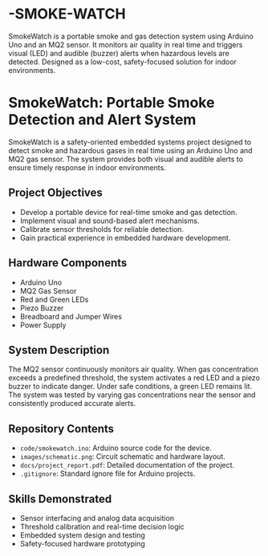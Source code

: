 # -SMOKE-WATCH
SmokeWatch is a portable smoke and gas detection system using Arduino Uno and an MQ2 sensor. It monitors air quality in real time and triggers visual (LED) and audible (buzzer) alerts when hazardous levels are detected. Designed as a low-cost, safety-focused solution for indoor environments.
# SmokeWatch: Portable Smoke Detection and Alert System

SmokeWatch is a safety-oriented embedded systems project designed to detect smoke and hazardous gases in real time using an Arduino Uno and MQ2 gas sensor. The system provides both visual and audible alerts to ensure timely response in indoor environments.

## Project Objectives

- Develop a portable device for real-time smoke and gas detection.
- Implement visual and sound-based alert mechanisms.
- Calibrate sensor thresholds for reliable detection.
- Gain practical experience in embedded hardware development.

## Hardware Components

- Arduino Uno
- MQ2 Gas Sensor
- Red and Green LEDs
- Piezo Buzzer
- Breadboard and Jumper Wires
- Power Supply

## System Description

The MQ2 sensor continuously monitors air quality. When gas concentration exceeds a predefined threshold, the system activates a red LED and a piezo buzzer to indicate danger. Under safe conditions, a green LED remains lit. The system was tested by varying gas concentrations near the sensor and consistently produced accurate alerts.

## Repository Contents

- `code/smokewatch.ino`: Arduino source code for the device.
- `images/schematic.png`: Circuit schematic and hardware layout.
- `docs/project_report.pdf`: Detailed documentation of the project.
- `.gitignore`: Standard ignore file for Arduino projects.

## Skills Demonstrated

- Sensor interfacing and analog data acquisition
- Threshold calibration and real-time decision logic
- Embedded system design and testing
- Safety-focused hardware prototyping

